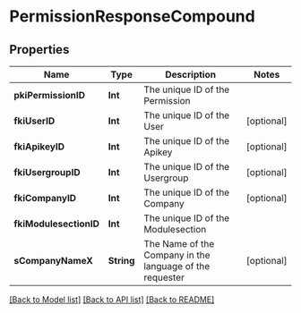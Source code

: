 # PermissionResponseCompound

## Properties
Name | Type | Description | Notes
------------ | ------------- | ------------- | -------------
**pkiPermissionID** | **Int** | The unique ID of the Permission | 
**fkiUserID** | **Int** | The unique ID of the User | [optional] 
**fkiApikeyID** | **Int** | The unique ID of the Apikey | [optional] 
**fkiUsergroupID** | **Int** | The unique ID of the Usergroup | [optional] 
**fkiCompanyID** | **Int** | The unique ID of the Company | [optional] 
**fkiModulesectionID** | **Int** | The unique ID of the Modulesection | 
**sCompanyNameX** | **String** | The Name of the Company in the language of the requester | [optional] 

[[Back to Model list]](../README.md#documentation-for-models) [[Back to API list]](../README.md#documentation-for-api-endpoints) [[Back to README]](../README.md)



